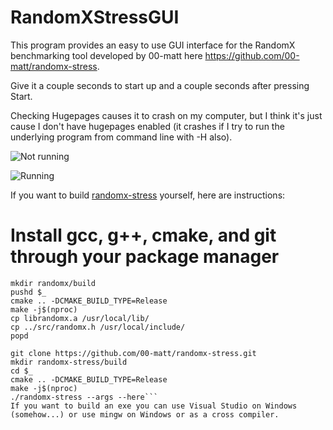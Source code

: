 # RandomXStressGUI

This program provides an easy to use GUI interface for the RandomX benchmarking tool developed by 00-matt here https://github.com/00-matt/randomx-stress.

Give it a couple seconds to start up and a couple seconds after pressing Start.

Checking Hugepages causes it to crash on my computer, but I think it's just cause I don't have hugepages enabled (it crashes if I try to run the underlying program from command line with -H also).

![Not running](https://i.imgur.com/oeRk2vA.png?1)

![Running](https://i.imgur.com/KVHnpTM.png?1)


If you want to build [randomx-stress](https://github.com/00-matt/randomx-stress) yourself, here are instructions:  
# Install gcc, g++, cmake, and git through your package manager

```git clone https://github.com/tevador/randomx.git
mkdir randomx/build
pushd $_
cmake .. -DCMAKE_BUILD_TYPE=Release
make -j$(nproc)
cp librandomx.a /usr/local/lib/
cp ../src/randomx.h /usr/local/include/
popd

git clone https://github.com/00-matt/randomx-stress.git
mkdir randomx-stress/build
cd $_
cmake .. -DCMAKE_BUILD_TYPE=Release
make -j$(nproc)
./randomx-stress --args --here```
If you want to build an exe you can use Visual Studio on Windows (somehow...) or use mingw on Windows or as a cross compiler.
